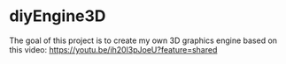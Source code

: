 # diyEngine3D
The goal of this project is to create my own 3D graphics engine based on this video: https://youtu.be/ih20l3pJoeU?feature=shared

